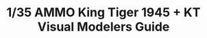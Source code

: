 ---
layout: product
title: "1/35 AMMO King Tiger 1945 + KT Visual Modelers Guide"
price: "6700" 
desc: "Bundle"
img_path: "/assets/img/AKCIJA1.webp"
brand: "N/A"
available: true
special_offer: true
new: false
soon: false
cat: "0N/A"
subcat: "0N/A"
subsubcat: "0N/A"
sifra: "AKCIJA1"
popular: false
spec: false
---